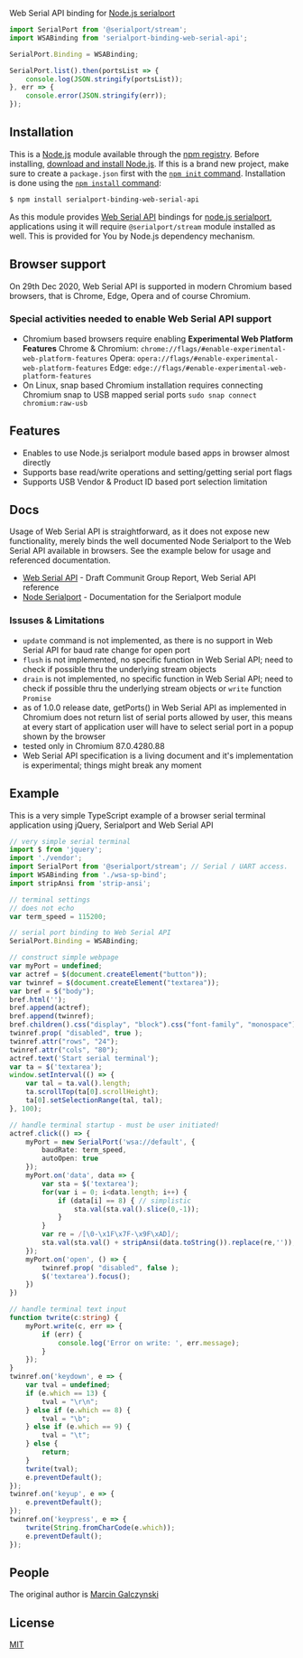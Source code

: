 Web Serial API binding for [Node.js serialport](https://serialport.io/)

```ts
import SerialPort from '@serialport/stream';
import WSABinding from 'serialport-binding-web-serial-api';

SerialPort.Binding = WSABinding;

SerialPort.list().then(portsList => {
    console.log(JSON.stringify(portsList));
}, err => {
    console.error(JSON.stringify(err));
});
```

## Installation

This is a [Node.js](https://nodejs.org/en/) module available through the [npm registry](https://www.npmjs.com/).
Before installing, [download and install Node.js](https://nodejs.org/en/download/).
If this is a brand new project, make sure to create a `package.json` first with the [`npm init` command](https://docs.npmjs.com/creating-a-package-json-file).
Installation is done using the [`npm install` command](https://docs.npmjs.com/getting-started/installing-npm-packages-locally):

```bash
$ npm install serialport-binding-web-serial-api
```

As this module provides [Web Serial API](https://wicg.github.io/serial/) bindings for [node.js serialport](https://serialport.io/), applications using it will require `@serialport/stream` module installed as well. This is provided for You by Node.js dependency mechanism.

## Browser support

On 29th Dec 2020, Web Serial API is supported in modern Chromium based browsers, that is Chrome, Edge, Opera and of course Chromium.

### Special activities needed to enable Web Serial API support

  * Chromium based browsers require enabling **Experimental Web Platform Features**
  	Chrome & Chromium: `chrome://flags/#enable-experimental-web-platform-features`
	Opera: `opera://flags/#enable-experimental-web-platform-features`
	Edge: `edge://flags/#enable-experimental-web-platform-features`
  * On Linux, snap based Chromium installation requires connecting Chromium snap to USB mapped serial ports
    `sudo snap connect chromium:raw-usb`

## Features

  * Enables to use Node.js serialport module based apps in browser almost directly
  * Supports base read/write operations and setting/getting serial port flags
  * Supports USB Vendor & Product ID based port selection limitation

## Docs

Usage of Web Serial API is straightforward, as it does not expose new functionality, merely binds the well documented Node Serialport to the Web Serial API available in browsers. See the example below for usage and referenced documentation.

  * [Web Serial API](https://wicg.github.io/serial/) - Draft Communit Group Report, Web Serial API reference
  * [Node Serialport](https://serialport.io/) - Documentation for the Serialport module
  
### Issuses & Limitations

  * `update` command is not implemented, as there is no support in Web Serial API for baud rate change for open port
  * `flush` is not implemented, no specific function in Web Serial API; need to check if possible thru the underlying stream objects
  * `drain` is not implemented, no specific function in Web Serial API; need to check if possible thru the underlying stream objects or `write` function `Promise`
  * as of 1.0.0 release date, getPorts() in Web Serial API as implemented in Chromium does not return list of serial ports allowed by user, this means at every start of application user will have to select serial port in a popup shown by the browser
  * tested only in Chromium 87.0.4280.88
  * Web Serial API specification is a living document and it's implementation is experimental; things might break any moment

## Example

  This is a very simple TypeScript example of a browser serial terminal application using jQuery, Serialport and Web Serial API

```ts
// very simple serial terminal
import $ from 'jquery';
import './vendor';
import SerialPort from '@serialport/stream'; // Serial / UART access.
import WSABinding from './wsa-sp-bind';
import stripAnsi from 'strip-ansi';

// terminal settings
// does not echo
var term_speed = 115200;

// serial port binding to Web Serial API
SerialPort.Binding = WSABinding;

// construct simple webpage
var myPort = undefined;
var actref = $(document.createElement("button"));
var twinref = $(document.createElement("textarea"));
var bref = $("body");
bref.html('');
bref.append(actref);
bref.append(twinref);
bref.children().css("display", "block").css("font-family", "monospace");
twinref.prop( "disabled", true );
twinref.attr("rows", "24");
twinref.attr("cols", "80");
actref.text('Start serial terminal');
var ta = $('textarea');
window.setInterval(() => { 
    var tal = ta.val().length;
    ta.scrollTop(ta[0].scrollHeight);
    ta[0].setSelectionRange(tal, tal);
}, 100);

// handle terminal startup - must be user initiated!
actref.click(() => {
    myPort = new SerialPort('wsa://default', {
        baudRate: term_speed,
        autoOpen: true
    });
    myPort.on('data', data => {
        var sta = $('textarea');
        for(var i = 0; i<data.length; i++) {
            if (data[i] == 8) { // simplistic
                sta.val(sta.val().slice(0,-1));
            }
        }
        var re = /[\0-\x1F\x7F-\x9F\xAD]/;
        sta.val(sta.val() + stripAnsi(data.toString()).replace(re,''));
    });
    myPort.on('open', () => {
        twinref.prop( "disabled", false );
        $('textarea').focus();
    })
})

// handle terminal text input
function twrite(c:string) {
    myPort.write(c, err => {
        if (err) {
            console.log('Error on write: ', err.message);                    
        }
    });
}
twinref.on('keydown', e => {
    var tval = undefined;
    if (e.which == 13) {
        tval = "\r\n";
    } else if (e.which == 8) {
        tval = "\b";
    } else if (e.which == 9) {
        tval = "\t";
    } else {
        return;
    }
    twrite(tval);
    e.preventDefault();  
});
twinref.on('keyup', e => {
    e.preventDefault();
});
twinref.on('keypress', e => {
    twrite(String.fromCharCode(e.which));
    e.preventDefault();
});
```

## People

The original author is [Marcin Galczynski](https://github.com/nathanjel/)

## License

  [MIT](LICENSE)